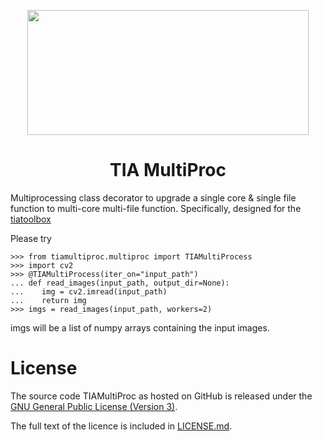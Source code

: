 <p align="center">
  <img width="450" height="200" src="https://warwick.ac.uk/fac/sci/dcs/research/tia/tiatoolbox/files/tialab_logo.png">
</p>
<h1 align="center">TIA MultiProc</h1>

Multiprocessing class decorator to upgrade a single core & single file function to 
multi-core multi-file function. Specifically, designed for the [tiatoolbox](https://github.com/TIA-Lab/tiatoolbox)

Please try

    >>> from tiamultiproc.multiproc import TIAMultiProcess
    >>> import cv2
    >>> @TIAMultiProcess(iter_on="input_path")
    ... def read_images(input_path, output_dir=None):
    ...    img = cv2.imread(input_path)
    ...    return img
    >>> imgs = read_images(input_path, workers=2)

imgs will be a list of numpy arrays containing the input images.

License
=======

The source code TIAMultiProc as hosted on GitHub is released under the [GNU General Public License (Version 3)].

The full text of the licence is included in [LICENSE.md](LICENSE.md).

[GNU General Public License (Version 3)]: https://www.gnu.org/licenses/gpl-3.0.html
